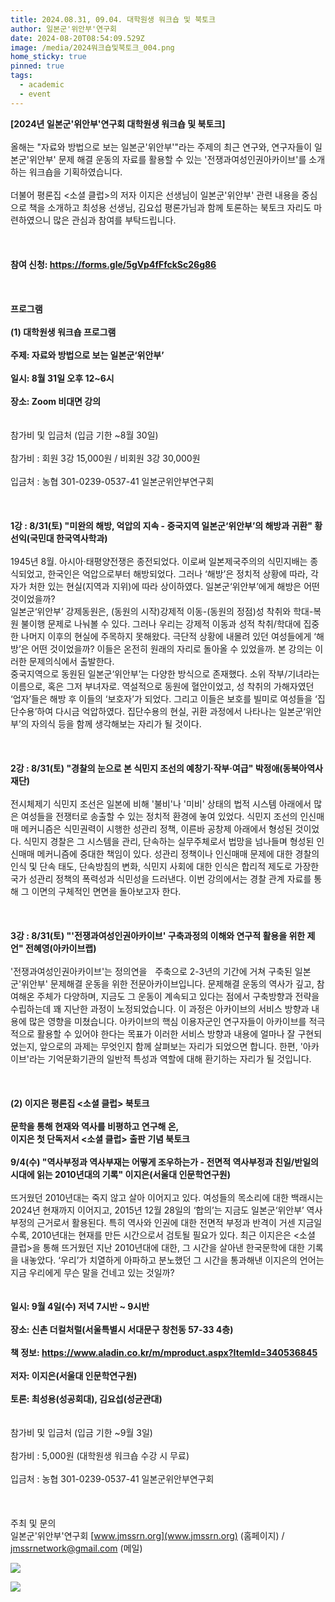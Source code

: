```yaml
---
title: 2024.08.31, 09.04. 대학원생 워크숍 및 북토크
author: 일본군'위안부'연구회
date: 2024-08-20T08:54:09.529Z
image: /media/2024워크숍및북토크_004.png
home_sticky: true
pinned: true
tags:
  - academic
  - event
---
```

**\[2024년 일본군'위안부'연구회 대학원생 워크숍 및 북토크]**\
\
올해는 "자료와 방법으로 보는 일본군'위안부'"라는 주제의 최근 연구와, 연구자들이 일본군'위안부' 문제 해결 운동의 자료를 활용할 수 있는 '전쟁과여성인권아카이브'를 소개하는 워크숍을 기획하였습니다.\
\
더불어 평론집 <소셜 클럽>의 저자 이지은 선생님이 일본군'위안부' 관련 내용을 중심으로 책을 소개하고 최성용 선생님, 김요섭 평론가님과 함께 토론하는 북토크 자리도 마련하였으니 많은 관심과 참여를 부탁드립니다.\
\
\
\
**참여 신청: <https://forms.gle/5gVp4fFfckSc26g86>**\
\
\
\
**프로그램**\
\
**(1) 대학원생 워크숍 프로그램**\
\
**주제: 자료와 방법으로 보는 일본군‘위안부’**\
\
**일시: 8월 31일 오후 12~6시**\
\
**장소: Zoom 비대면 강의**\
\
\
참가비 및 입금처 (입금 기한 ~8월 30일)\
\
참가비 : 회원 3강 15,000원 / 비회원 3강 30,000원\
\
입금처 : 농협 301-0239-0537-41 일본군위안부연구회\
\
\
\
**1강 : 8/31(토) "미완의 해방, 억압의 지속 - 중국지역 일본군‘위안부’의 해방과 귀환" 황선익(국민대 한국역사학과)**\
\
1945년 8월. 아시아‧태평양전쟁은 종전되었다. 이로써 일본제국주의의 식민지배는 종식되었고, 한국인은 억압으로부터 해방되었다. 그러나 ‘해방’은 정치적 상황에 따라, 각자가 처한 있는 현실(지역과 지위)에 따라 상이하였다. 일본군‘위안부’에게 해방은 어떤 것이었을까?\
일본군‘위안부’ 강제동원은, (동원의 시작)강제적 이동-(동원의 정점)성 착취와 학대-복원 불이행 문제로 나눠볼 수 있다. 그러나 우리는 강제적 이동과 성적 착취/학대에 집중한 나머지 이후의 현실에 주목하지 못해왔다. 극단적 상황에 내몰려 있던 여성들에게 ‘해방’은 어떤 것이었을까? 이들은 온전히 원래의 자리로 돌아올 수 있었을까. 본 강의는 이러한 문제의식에서 출발한다.\
중국지역으로 동원된 일본군‘위안부’는 다양한 방식으로 존재했다. 소위 작부/기녀라는 이름으로, 혹은 그저 부녀자로. 역설적으로 동원에 혈안이었고, 성 착취의 가해자였던 ‘업자’들은 해방 후 이들의 ‘보호자’가 되었다. 그리고 이들은 보호를 빌미로 여성들을 ‘집단수용’하여 다시금 억압하였다. 집단수용의 현실, 귀환 과정에서 나타나는 일본군‘위안부’의 자의식 등을 함께 생각해보는 자리가 될 것이다.\
\
\
\
**2강 : 8/31(토) "경찰의 눈으로 본 식민지 조선의 예창기·작부·여급" 박정애(동북아역사재단)**\
\
전시체제기 식민지 조선은 일본에 비해 '불비'나 '미비' 상태의 법적 시스템 아래에서 많은 여성들을 전쟁터로 송출할 수 있는 정치적 환경에 놓여 있었다. 식민지 조선의 인신매매 메커니즘은 식민권력이 시행한 성관리 정책, 이른바 공창제 아래에서 형성된 것이었다. 식민지 경찰은 그 시스템을 관리, 단속하는 실무주체로서 법망을 넘나들며 형성된 인신매매 메커니즘에 중대한 책임이 있다. 성관리 정책이나 인신매매 문제에 대한 경찰의 인식 및 단속 태도, 단속방침의 변화, 식민지 사회에 대한 인식은 합리적 제도로 가장한 국가 성관리 정책의 폭력성과 식민성을 드러낸다. 이번 강의에서는 경찰 관계 자료를 통해 그 이면의 구체적인 면면을 돌아보고자 한다.\
\
\
\
**3강 : 8/31(토) "'전쟁과여성인권아카이브' 구축과정의 이해와 연구적 활용을 위한 제언" 전혜영(아카이브랩)**\
\
'전쟁과여성인권아카이브'는 정의연을ﾠ주축으로 2-3년의 기간에 거쳐 구축된 일본군'위안부' 문제해결 운동을 위한 전문아카이브입니다. 문제해결 운동의 역사가 깊고, 참여해온 주체가 다양하며, 지금도 그 운동이 계속되고 있다는 점에서 구축방향과 전략을 수립하는데 꽤 지난한 과정이 노정되었습니다. 이 과정은 아카이브의 서비스 방향과 내용에 많은 영향을 미쳤습니다. 아카이브의 핵심 이용자군인 연구자들이 아카이브를 적극적으로 활용할 수 있어야 한다는 목표가 이러한 서비스 방향과 내용에 얼마나 잘 구현되었는지, 앞으로의 과제는 무엇인지 함께 살펴보는 자리가 되었으면 합니다. 한편, '아카이브'라는 기억문화기관의 일반적 특성과 역할에 대해 환기하는 자리가 될 것입니다.\
\
\
\
**(2) 이지은 평론집 <소셜 클럽> 북토크**\
\
**문학을 통해 현재와 역사를 비평하고 연구해 온,**\
**이지은 첫 단독저서 <소셜 클럽> 출판 기념 북토크**\
\
**9/4(수) "역사부정과 역사부재는 어떻게 조우하는가 - 전면적 역사부정과 친일/반일의 시대에 읽는 2010년대의 기록" 이지은(서울대 인문학연구원)**\
\
뜨거웠던 2010년대는 죽지 않고 살아 이어지고 있다. 여성들의 목소리에 대한 백래시는 2024년 현재까지 이어지고, 2015년 12월 28일의 ‘합의’는 지금도 일본군‘위안부’ 역사부정의 근거로서 활용된다. 특히 역사와 인권에 대한 전면적 부정과 반격이 거센 지금일수록, 2010년대는 현재를 만든 시간으로서 검토될 필요가 있다. 최근 이지은은 <소셜 클럽>을 통해 뜨거웠던 지난 2010년대에 대한, 그 시간을 살아낸 한국문학에 대한 기록을 내놓았다. ‘우리’가 치열하게 아파하고 분노했던 그 시간을 통과해낸 이지은의 언어는 지금 우리에게 무슨 말을 건네고 있는 것일까?\
\
\
**일시: 9월 4일(수) 저녁 7시반 ~ 9시반**\
\
**장소: 신촌 더컬처럴(서울특별시 서대문구 창천동 57-33 4층)**\
\
**책 정보: <https://www.aladin.co.kr/m/mproduct.aspx?ItemId=340536845>**\
\
**저자: 이지은(서울대 인문학연구원)**\
\
**토론: 최성용(성공회대), 김요섭(성균관대)**\
\
\
참가비 및 입금처 (입금 기한 ~9월 3일)\
\
참가비 : 5,000원 (대학원생 워크숍 수강 시 무료)\
\
입금처 : 농협 301-0239-0537-41 일본군위안부연구회\
\
\
\
주최 및 문의\
일본군'위안부'연구회 [www.jmssrn.org](www.jmssrn.org) (홈페이지) / jmssrnetwork@gmail.com (메일)

![](/media/2024워크숍및북토크_005.png)

![](/media/2024워크숍및북토크_006.png)